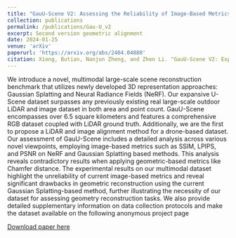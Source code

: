```yaml
---
title: "GauU-Scene V2: Assessing the Reliability of Image-Based Metrics with Expansive Lidar Image Dataset Using 3DGS and NeRF"
collection: publications
permalink: /publications/Gau-U_v2
excerpt: Second version geometric alignment
date: 2024-01-25
venue: 'arXiv'
paperurl: 'https://arxiv.org/abs/2404.04880'
citation: Xiong, Butian, Nanjun Zheng, and Zhen Li. "GauU-Scene V2: Expanse Lidar Image Dataset Shows Unreliable Geometric Reconstruction Using Gaussian Splatting and NeRF." arXiv preprint arXiv:2404.04880 (2024).
---
```

We introduce a novel, multimodal large-scale scene reconstruction benchmark that utilizes newly developed 3D representation approaches: Gaussian Splatting and Neural Radiance Fields (NeRF). Our expansive U-Scene dataset surpasses any previously existing real large-scale outdoor LiDAR and image dataset in both area and point count. GauU-Scene encompasses over 6.5 square kilometers and features a comprehensive RGB dataset coupled with LiDAR ground truth. Additionally, we are the first to propose a LiDAR and image alignment method for a drone-based dataset. Our assessment of GauU-Scene includes a detailed analysis across various novel viewpoints, employing image-based metrics such as SSIM, LPIPS, and PSNR on NeRF and Gaussian Splatting based methods. This analysis reveals contradictory results when applying geometric-based metrics like Chamfer distance. The experimental results on our multimodal dataset highlight the unreliability of current image-based metrics and reveal significant drawbacks in geometric reconstruction using the current Gaussian Splatting-based method, further illustrating the necessity of our dataset for assessing geometry reconstruction tasks. We also provide detailed supplementary information on data collection protocols and make the dataset available on the following anonymous project page

[Download paper here](https://arxiv.org/abs/2404.04880)
